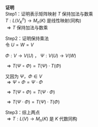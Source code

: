 **证明**  
Step1：证明表示矩阵映射 $T$ 保持加法与数乘  
 $T:L(V_K^n)\to M_n(K)$ 是线性映射(同构)  
 $\Rightarrow T$ 保持加法与数乘  
  
Step2：证明保持乘法  
令 $U=W=V$   
  
 $\Phi:V\to V(U)$ ， $\Psi:V(U)\to V(W)$   
  
 $\Rightarrow T(\Psi\circ\Phi)  
=T(\Psi)\cdot T(\Phi)$   
  
又因为 $\Psi，\Phi\in V$   
 $\Rightarrow \Psi\circ\Phi=\Psi\cdot\Phi$   
  
 $\Rightarrow T(\Psi\circ\Phi)=T(\Psi\cdot\Phi)$   
  
 $\Rightarrow T(\Psi\cdot\Phi)  
=T(\Psi)\cdot T(\Phi)$   
  
Step3：综上两点  
 $\Rightarrow T:L(V)\to M_n(K)$ 是 $K$ 代数同构  
